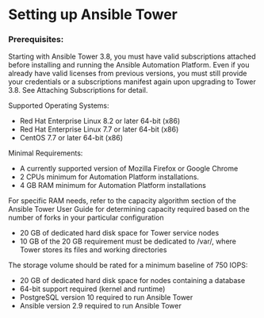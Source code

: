# Setting up Ansible Tower

### Prerequisites:

Starting with Ansible Tower 3.8, you must have valid subscriptions attached before installing and running the Ansible Automation Platform. Even if you already have valid licenses from previous versions, you must still provide your credentials or a subscriptions manifest again upon upgrading to Tower 3.8. See Attaching Subscriptions for detail.

Supported Operating Systems:

* Red Hat Enterprise Linux 8.2 or later 64-bit (x86)
* Red Hat Enterprise Linux 7.7 or later 64-bit (x86)
* CentOS 7.7 or later 64-bit (x86)

Minimal Requirements:

* A currently supported version of Mozilla Firefox or Google Chrome
* 2 CPUs minimum for Automation Platform installations.
* 4 GB RAM minimum for Automation Platform installations

For specific RAM needs, refer to the capacity algorithm section of the Ansible Tower User Guide for determining capacity required based on the number of forks in your particular configuration

* 20 GB of dedicated hard disk space for Tower service nodes
* 10 GB of the 20 GB requirement must be dedicated to /var/, where Tower stores its files and working directories

The storage volume should be rated for a minimum baseline of 750 IOPS:

* 20 GB of dedicated hard disk space for nodes containing a database
* 64-bit support required (kernel and runtime)
* PostgreSQL version 10 required to run Ansible Tower
* Ansible version 2.9 required to run Ansible Tower


